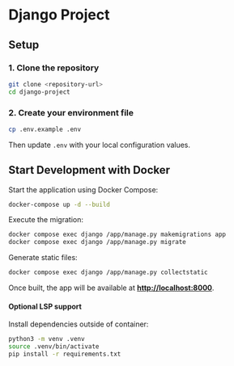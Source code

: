 # Django Project

## Setup

### 1. Clone the repository

```bash
git clone <repository-url>
cd django-project
```

### 2. Create your environment file

```bash
cp .env.example .env
```

Then update `.env` with your local configuration values.

## Start Development with Docker

Start the application using Docker Compose:

```bash
docker-compose up -d --build
```

Execute the migration:

```bash
docker compose exec django /app/manage.py makemigrations app
docker compose exec django /app/manage.py migrate
```

Generate static files:

```bash
docker compose exec django /app/manage.py collectstatic
```

Once built, the app will be available at **[http://localhost:8000](http://localhost:8000)**.

#### Optional LSP support

Install dependencies outside of container:

```bash
python3 -m venv .venv
source .venv/bin/activate
pip install -r requirements.txt
```
